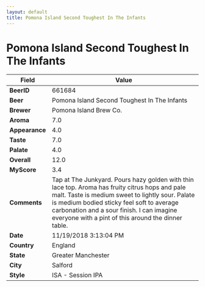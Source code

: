 ```yaml
---
layout: default
title: Pomona Island Second Toughest In The Infants
---
```


# Pomona Island Second Toughest In The Infants

| Field         | Value     |
|---------------|-----------|
| **BeerID** | 661684 |
| **Beer** | Pomona Island Second Toughest In The Infants |
| **Brewer** | Pomona Island Brew Co. |
| **Aroma** | 7.0 |
| **Appearance** | 4.0 |
| **Taste** | 7.0 |
| **Palate** | 4.0 |
| **Overall** | 12.0 |
| **MyScore** | 3.4 |
| **Comments** | Tap at The Junkyard. Pours hazy golden with thin lace top. Aroma has fruity citrus hops and pale malt. Taste is medium sweet to lightly sour. Palate is medium bodied sticky feel soft to average carbonation and a sour finish. I can imagine everyone with a pint of this around the dinner table. |
| **Date** | 11/19/2018 3:13:04 PM |
| **Country** | England |
| **State** | Greater Manchester |
| **City** | Salford |
| **Style** | ISA - Session IPA |
